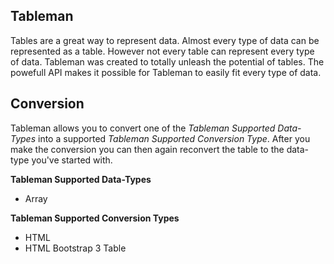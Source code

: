 ## Tableman

Tables are a great way to represent data. Almost every type of data can be represented as a table. However not every table can represent every type of data. Tableman was created to totally unleash the potential of tables. The powefull API makes it possible for Tableman to easily fit every type of data.


## Conversion
Tableman allows you to convert one of the *Tableman Supported Data-Types* into a supported *Tableman Supported Conversion Type*. After you make the conversion you can then again reconvert the table to the data-type you've started with.

**Tableman Supported Data-Types**
* Array

**Tableman Supported Conversion Types**
* HTML
* HTML Bootstrap 3 Table
